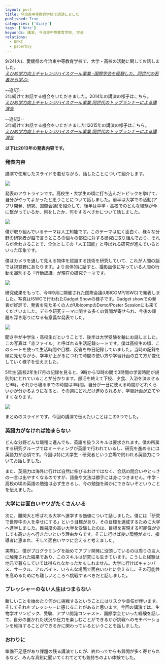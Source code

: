 ```yaml
---
layout: post
title: 今治東中等教育学校で講演しました
published: True
categories: ['diary']
tags: ['Note']
keywords: 講演, 今治東中等教育学校, 学会
relations:
  - DFKI
  - paperboy
---
```


9/24(火)、愛媛県の今治東中等教育学校で、大学・高校の活動に関してお話しました。<br><cite>[えひめ学力向上チャレンジハイスクール事業 -国際学会を経験した、同世代の若者から学ぶ-](http://imabarihigashi-s.esnet.ed.jp/08communication/250924-challengehighschool-kouen/250924-challengehighschool-kouen.html)</cite>

--追記1--<br>
2年続けてお話する機会をいただきました。2014年の講演の様子はこちら。<br>
<cite>[えひめ学力向上チャレンジハイスクール事業 同世代のトップランナーによる講演会](http://imabarihigashi-s.esnet.ed.jp/08communication/261006-challengehighschool-kouen/261006-challengehighschool-koien.html)</cite><br>


--追記2--<br>
3年続けてお話する機会をいただきました!!2015年の講演の様子はこちら。<br>
<cite>[えひめ学力向上チャレンジハイスクール事業 同世代のトップランナーによる講演会](http://imabarihigashi-s.esnet.ed.jp/08communication/H271104-challengehighschool-kouen/271104-challengehighschool-koien.html)</cite><br>

**以下は2013年の発表内容です。**

### 発表内容

講演で使用したスライドを載せながら、話したことについて紹介します。

<img src="/assets/img/blog_challenge003.jpg" class="image-on-frame">

発表のアウトラインです。高校生・大学生の頃に打ち込んだトピックを挙げて、自分がやってよかったと思うことについて話しました。前半は大学での活動(アプリ開発、研究、国際会議)を紹介して、後半は中学・高校でのどんな経験が今に繋がっているか、何をしたか、何をするべきかについて話しました。

<img src="/assets/img/blog_challenge005.jpg" class="image-on-frame">

僕が取り組んでいるテーマは人工知能です。このテーマは広く面白く、様々な分野の研究者が脳で言うところの個々の部位に対する研究に取り組んでおり、それらが合わさることで、全体としての「人工知能」と呼ばれる研究が進んでいるといった印象です。

僕はカメラを通して見える物体を認識する技術を研究していて、これが人間の脳では視覚野にあたります。より具体的に話すと、撮影画像に写っている人間の行動を識別する「行動認識」が現在の研究テーマです。

<img src="/assets/img/blog_challenge016.jpg" class="image-on-frame">

研究成果をもって、今年9月に開催された国際会議(UBICOMP/ISWC)で発表しました。写真はISWCで行われたGadget Showの様子です。Gadget showでの発表が好評で、発表を見た多くの人がUbicompのDemo/Poster Sessionにも来てくださいました。デモや研究テーマに関する多くの質問が寄せられ、今後の課題も浮き彫りになる有意義な発表でした。

<img src="/assets/img/blog_challenge045.jpg" class="image-on-frame">

聞き手が中学生・高校生だということで、後半は大学受験を軸にお話しました。この写真は「赤ファイル」と呼ばれる生活記録シートです。僕は高校生の頃、このシートを使って生活時間や目標、反省を毎日記録していました。当時の記録を順に見せながら、学年が上がるにつれて時間の使い方や学習計画の立て方が変化していく様子を伝えました。

5年生(高校2年生)7月の記録を見ると、9時から12時の間で3時間の学習時間が規則的にとれていることが分かります。部活を終えて下校、夕食、入浴を済ませると9時。それから寝るまでの時間は3時間。自分が一日に使える時間がどれくらいかが分かるようになると、その週にどれだけ進められるか、学習計画が立てやすくなります。

<img src="/assets/img/blog_challenge052.jpg" class="image-on-frame">

まとめのスライドです。今回の講演で伝えたいことはこの3つでした。

### 英語力がなければ始まらない

どんな分野どんな職種に進んでも、英語を扱うスキルは要求されます。僕の所属する研究グループではミーティングが英語で行われているし、研究を進めるには英語力が必須です。今回は特に大学生・研究者という立場で問われる英語力についてお話しました。

また、英語力は海外に行けば自然に伸びるわけではなく、会話の間合いやとっさの一言は出やすくなるのですが、語彙や文法は勝手には身につきません。中学・高校の頃の英語の勉強は必ず生きるし、今の勉強を疎かにできないぞということを伝えました。

### 大学には面白いヤツがたくさんいる

次に、難関大と呼ばれる大学へ進学する価値について話しました。僕には「研究で世界中の人を幸せにする」という目標があり、その目標を達成するために大学へ進学しました。難易度の高い大学を受験したのは、目標を実現する可能性が少しでも高い方へ行きたいという理由からです。そこに行けば良い環境があり、指導者に恵まれ、そして面白いヤツに会えると考えました。

実際に、僕がプログラミングを始めてアプリ開発に没頭しているのは周りの友人に触発された結果であり、このスキルは研究にも生きています。こうした経験は地元で暮らしていては得られなかったかもしれません。大学に行けばキャンパス、サークル、アルバイト、いろんな場面で面白いひとに会えるし、その可能性を高めるためにも難しいところへ挑戦するべきだと話しました。

### プレッシャーのない人生はつまらない

新しいことを始めたり何かに挑戦するということにはリスクや責任が伴います。そしてそれをプレッシャーに感じることがあると思います。今回の講演では、生物学オリンピック、受験、アプリ開発コンテスト、国際学会といった経験を話して、自分の置かれた状況や圧力を楽しむことができるかが挑戦へのモチベーションを維持することができるかに関わっているということを話しました。

### おわりに

準備不足感があり課題の残る講演でしたが、終わってからも質問が多く寄せられるなど、みんな真剣に聞いてくれてとても気持ちのよい体験でした。
